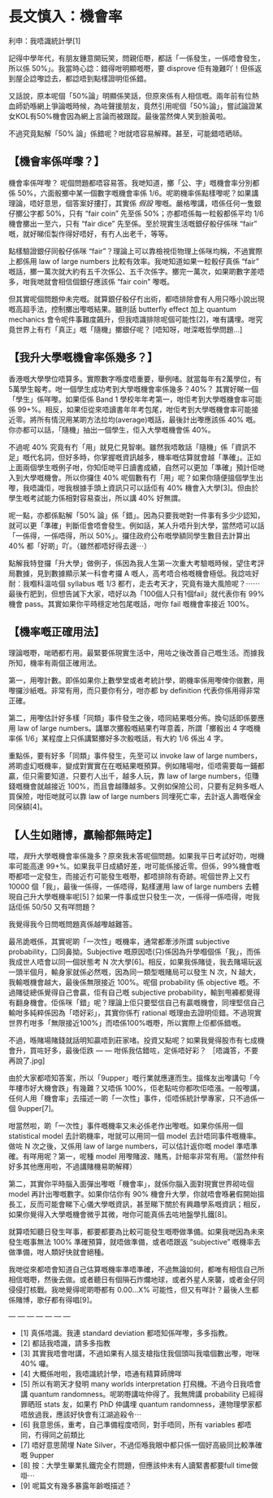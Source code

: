 # 長文慎入：機會率

利申：我唔識統計學[1]

記得中學年代，有朋友鍾意開玩笑，問親佢嘢，都話「一係發生，一係唔會發生，所以係 50%」。我當時心諗：錯得咁明顯嘅嘢，要 disprove 佢有幾難吖！但係返到屋企諗嚟諗去，都諗唔到點樣證明佢係錯。

又話說，原本呢個「50%論」明顯係笑話，但原來係有人相信嘅。兩年前有位熱血師奶喺網上爭論嘅時候，為咗聲援朋友，竟然引用呢個「50%論」，嘗試論證某女KOL有50%機會因為網上言論而被跟蹤。最後當然俾人笑到臉黃啦。

不過究竟點解「50% 論」係錯呢？咁就唔容易解釋。甚至，可能錯唔晒𠻹。

## 【機會率係咩嚟？】

機會率係咩嚟？ 呢個問題都唔容易答。我哋知道，擲「公、字」嘅機會率分別都係 50%，六面骰擲中某一個數字嘅機會率係 1/6。呢啲機率係點樣嚟呢？如果講理論，唔好意思，個答案好摟打，其實係 *假設* 嚟嘅。嚴格嚟講，唔係任何一隻銀仔擲公字都 50%，只有 “fair coin” 先至係 50%；亦都唔係每一粒骰都係平均 1/6 機會擲出一至六，只有 “fair dice” 先至係。至於現實生活嘅銀仔骰仔係咪 “fair” 嘅，就好睇佢製作得好唔好，有冇人出老千，等等。

點樣驗證銀仔同骰仔係咪 “fair”？理論上可以靠檢視佢物理上係咪均稱，不過實際上都係用 law of large numbers 比較有效率。我哋知道如果一粒骰仔真係 “fair” 嘅話，擲一萬次就大約有五千次係公、五千次係字。擲完一萬次，如果啲數字差唔多，咁我哋就會相信個銀仔應該係 “fair coin” 嚟嘅。

但其實呢個問題仲未完嘅。就算銀仔骰仔冇出術，都唔排除會有人用只喺小說出現嘅高超手法，控制擲出嚟嘅結果。雖則話 butterfly effect 加上 quantum mechanics 會令呢件事難度飆升，但我唔識排除呢個可能性[2]，唯有講埋。咁究竟世界上有冇「真正」嘅「隨機」擲銀仔呢？ [唔知呀，咁深嘅哲學問題…]


## 【我升大學嘅機會率係幾多？】

香港嘅大學學位唔算多。實際數字喺度唔重要，舉例啫。就當每年有2萬學位，有5萬學生報考。咁一個學生成功考到大學嘅機會率係幾多？40%？ 其實好睇一個「學生」係咩嚟。如果佢係 Band 1 學校年年考第一，咁佢考到大學嘅機會率可能係 99+%。相反，如果佢從來唔讀書年年考包尾，咁佢考到大學嘅機會率可能接近零。將所有情況用某啲方法拉均(average)嘅話，最後計出嚟應該係 40% 嘅。你亦都可以話，「隨機」抽出一個學生，佢入大學嘅機會係 40%。

不過呢 40% 究竟有冇「用」就見仁見智喇。雖然我唔敢話「隨機」係「資訊不足」嘅代名詞，但好多時，你掌握嘅資訊越多，機率嘅估算就會越「準確」。正如上面兩個學生嘅例子咁，你知佢哋平日讀書成績，自然可以更加「準確」預計佢哋入到大學嘅機會。所以你攞住 40% 呢個數有冇「用」呢？如果你隨便搵個學生出嚟，我唔識佢，咁我根據手頭上資訊只可以話佢有 40% 機會入大學[3]。但由於學生嘅考試能力係相對容易查出，所以講 40% 好無謂。

呢一點，亦都係點解「50% 論」係「錯」。因為只要我哋對一件事有多少少認知，就可以更「準確」判斷佢會唔會發生。例如話，某人升唔升到大學，當然唔可以話「一係得，一係唔得，所以 50%」。攞住政府公布嘅學額同學生數目去計算出 40% 都「好啲」吖。（雖然都唔好得去邊⋯）

點解我特登攞「升大學」做例子，係因為我人生第一次重大考驗嘅時候，望住考評局數據，見到數據顯示某一科會考攞 A 嘅人，高考唔合格嘅機會極低。我諗咗好耐：我嗰科溫咗個 syllabus 嘅 1/3 都冇，走去考天才，究竟有幾大風險呢？⋯⋯ 最後冇肥到，但想告誡下大家，唔好以為「100個人只有1個fail」就代表你有 99% 機會 pass。其實如果你平時穩定地包尾嘅話，咁你 fail 嘅機會率接近 100%。


## 【機率嘅正確用法】

理論嘅嘢，啱晒都冇用。最緊要係現實生活中，用咗之後改善自己嘅生活。而據我所知，機率有兩個正確用法。

第一，用嚟計數。即係如果你上數學堂或者考統計學，啲機率係用嚟俾你做數，用嚟攞沙紙嘅。非常有用，而只要你有分，咁亦都 by definition 代表你係用得非常正確。

第二，用嚟估計好多樣「同類」事件發生之後，唔同結果嘅分佈。換句話即係要應用 law of large numbers。講單次擲骰嘅結果冇咩意義，所謂「擲骰出 4 字嘅機率係 1/6」某程度上只係講緊擲好多次骰嘅話，有大約 1/6 係出 4 字。

重點係，要有好多「同類」事件發生，先至可以 invoke law of large numbers，將啲虛幻嘅機率，變成對實實在在嘅結果嘅預算。例如賭場咁，佢唔需要每一鋪都贏，佢只需要知道，只要冇人出千，越多人玩，靠 law of large numbers，佢賺錢嘅機會就越接近 100%，而且會越賺越多。又例如保險公司，只要有足夠多嘅人買保險，咁佢哋就可以靠 law of large numbers 同埋死亡率，去計返人壽嘅保金同保額[4]。

## 【人生如賭博，贏輸都無時定】

喂，*我*升大學嘅機會率係幾多？原來我未答呢個問題。如果我平日考試好叻，咁機率可能高達 99+%。如果我平日成績好差，咁可能係接近零。但係，99%機會嘅嘢都唔一定發生，而接近冇可能發生嘅嘢，都唔排除有奇跡。呢個世界上又冇 10000 個「我」，最後一係得，一係唔得，點樣運用 law of large numbers 去體現自己升大學嘅機率呢[5]？如果一件事成世只發生一次，一係得一係唔得，咁我話佢係 50/50 又有咩問題？

我覺得我今日問嘅問題真係越嚟越難答。

最吊詭嘅係，其實呢啲「一次性」嘅機率，通常都牽涉所謂 subjective probability，口同鼻拗。Subjective 嘅原因唔(只)係因為升學嗰個係「我」，而係我成世人唔會以同一個狀態考 N 次大學[6]。相反，如果我係賭徒，我去賭場玩返一頭半個月，輸身家就係必然嘅，因為同一類型嘅賭局可以發生 N 次，N 越大，我輸嘅機會越大，最後係無限接近 100%。呢個 probability 係 objective 嘅。不過賭徒總係覺得自己會贏，佢有自己嘅 subjective probability，輸到甩褲都覺得有翻身機會。佢係咪「錯」呢？理論上佢只要堅信自己有贏嘅機會，同埋堅信自己輸咁多純粹係因為「唔好彩」，其實你係冇 rational 嘅理由去證明佢錯。不過現實世界冇咁多「無限接近100%」而唔係100%嘅嘢，所以實際上佢都係錯嘅。

不過，喺賭場賭錢就話明知贏唔到莊家啫。投資又點呢？如果我覺得股市有七成機會升，買咗好多，最後佢跌 — — 咁係我估錯咗，定係唔好彩？ ［唔識答，不要再說了.jpg]

由於大家都唔知答案，所以「9upper」嘅行業就應運而生。搵條友出嚟講句「今年樓市好大機會跌」有幾難？又唔係 100%，佢老點咗你都吹佢唔漲。一般嚟講，任何人用「機會率」去描述一啲「一次性」事件，佢唔係統計學專家，只不過係一個 9upper[7]。

咁當然啦，啲「一次性」事件嘅機率又未必係老作出嚟嘅。如果你係用一個 statistical model 去計啲機率，咁就可以用同一個 model 去計唔同事件嘅機率。做咗 N 次之後，又係用 law of large numbers，可以估計返你嘅 model 準唔準確。有咩用呢？第一，呢種 model 用嚟賭波、賭馬，計賠率非常有用。（當然仲有好多其他應用啦，不過講賭機易啲解釋）

第二，其實你平時腦入面彈出嚟嘅「機會率」，就係你腦入面對現實世界砌咗個 model 再計出嚟嘅數字。如果你估你有 90% 機會升大學，你就唔會喺暑假開始搵長工，反而可能會睇下心儀大學嘅資訊，甚至睇下關於有興趣學系嘅資訊；相反，如果你覺得入大學嘅機會微乎其微，咁你可能真係去咗地盤學扎鐵[8]。

就算唔知聽日發生咩事，都要都要為比較可能發生嘅嘢做準備。如果我哋因為未來發生嘅事無法 100% 準確預算，就唔做準備，或者唔跟返 “subjective” 嘅機率去做準備，咁人類好快就會絕種。

我哋從來都唔會知道自己估算嘅機率準唔準確，不過無論如何，都唯有相信自己所相信嘅嘢，然後去做。或者聽日有個隕石炸爛地球，或者外星人來襲，或者金仔同侵侵打核戰。我哋覺得呢啲嘢都有 0.00…X% 可能性，但又有咩計？最後人生都係賭博，歌仔都有得唱[9]。

— — — — — — —

- [1] 真係唔識。我連 standard deviation 都唔知係咩嚟，多多指教。
- [2] 都話我唔識，請多多指教
- [3] 其實我唔會咁講，不過如果有人搵支槍指住我個頭叫我噏個數出嚟，咁咪 40% 囉。
- [4] 大概係咁啦，我唔識統計學，唔通有精算師牌咩
- [5] 所以有啲天才發明 many worlds interpretation 打飛機。不過今日我唔會講 quantum randomness。呢啲嘢講咗仲得了。我無牌講 probability 已經得罪晒班 stats 友，如果冇 PhD 仲講埋 quantum randomness，連物理學家都唔放過我，應該好快會有江湖追殺令⋯
- [6] 我意思係，重考，自己準備程度唔同，對手唔同，所有 variables 都唔同，冇得同之前類比
- [7] 唔好意思鬧埋 Nate Silver，不過佢喺我眼中都只係一個好高級同比較準確嘅 9upper
- [8] 按：大學生畢業扎鐵完全冇問題，但應該仲未有人讀緊書都要full time做啩⋯
- [9] 呢篇文有幾多暴露年齡嘅描述？
